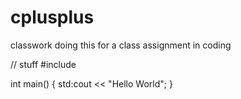 # cplusplus
classwork
doing this for a class assignment in coding

// stuff
#include <iostream>
  
  int main()
  {
     std:cout << "Hello World";
}
